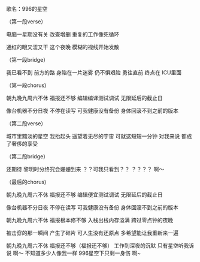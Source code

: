 歌名：996的星空

（第一段verse）

电脑一星期没有关
改查增删
重复的工作像死循环

通红的眼又涩又干
这个夜晚
模糊的视线开始发散

（第一段bridge）

我已看不到
前方的路
身陷在一片迷雾
仍不惧艰险
勇往直前
终点在
ICU里面

（第一段chorus)

朝九晚九周六不休
福报还不够
编辑编译测试调试
无限延后的截止日

像台机器不分日夜
不停在读写
可我健康没有备份
身体回滚不到之前的版本

（第二段verse）

城市里黯淡的星空
我抬起头
遥望着无尽的宇宙
可就这短短一分钟
对我来说
都成了奢侈的享受

（第二段bridge）

还期待
黎明时分终究会姗姗到来
？？可我只看到？？
？？？？ 啊～

（最后的chorus)

朝九晚九周六不休
福报还不够
编辑便宜测试调试
无限延后的截止日

像台机器不分日夜
不停在读写
可我健康没有备份
身体回滚不到之前的版本

朝九晚九周六不休
福报根本修不够
入栈出栈内存溢满
跨过零点钟的夜晚

被击穿的那一瞬间
产生了碎片
可人生没有还原点
多希望能让我重新来一遍

朝九晚九周六不休
福报还不够（福报还不够）
工作到深夜的沉默
只有星空听我诉说
啊～
不知道多少人像我一样
996星空下只剩一身伤
啊~
